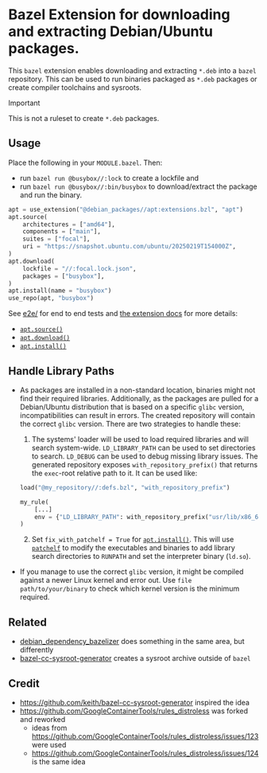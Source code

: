 # Bazel Extension for downloading and extracting Debian/Ubuntu packages.

This `bazel` extension enables downloading and extracting `*.deb` into a `bazel`
repository. This can be used to run binaries packaged as `*.deb` packages or
create compiler toolchains and sysroots.

> [!IMPORTANT]
> This is not a ruleset to create `*.deb` packages.

## Usage

Place the following in your `MODULE.bazel`. Then:

- run `bazel run @busybox//:lock` to create a lockfile and
- run `bazel run @busybox//:bin/busybox` to download/extract the package and run the binary.

```py
apt = use_extension("@debian_packages//apt:extensions.bzl", "apt")
apt.source(
    architectures = ["amd64"],
    components = ["main"],
    suites = ["focal"],
    uri = "https://snapshot.ubuntu.com/ubuntu/20250219T154000Z",
)
apt.download(
    lockfile = "//:focal.lock.json",
    packages = ["busybox"],
)
apt.install(name = "busybox")
use_repo(apt, "busybox")
```

See [e2e/](e2e/README.md) for end to end tests and
[the extension docs](docs/extensions.md) for more details:

- [`apt.source()`](docs/extensions.md#source)
- [`apt.download()`](docs/extensions.md#download)
- [`apt.install()`](docs/extensions.md#install)

## Handle Library Paths

- As packages are installed in a non-standard location, binaries might not
  find their required libraries. Additionally, as the packages are pulled for
  a Debian/Ubuntu distribution that is based on a specific `glibc` version,
  incompatibilities can result in errors. The created repository will contain
  the correct `glibc` version. There are two strategies to handle these:

  1. The systems' loader will be used to load required libraries and will search
     system-wide. `LD_LIBRARY_PATH` can be used to set directories to search.
     `LD_DEBUG` can be used to debug missing library issues. The generated
     repository exposes `with_repository_prefix()` that returns the `exec`-root
     relative path to it. It can be used like:

  ```py
  load("@my_repository//:defs.bzl", "with_repository_prefix")

  my_rule(
      [...]
      env = {"LD_LIBRARY_PATH": with_repository_prefix("usr/lib/x86_64-linux-gnu")},
  )
  ```

  2. Set `fix_with_patchelf = True` for
     [`apt.install()`](docs/extensions.md#install). This will use
     [`patchelf`](https://github.com/NixOS/patchelf) to modify the executables and
     binaries to add library search directories to `RUNPATH` and set the
     interpreter binary (`ld.so`).

- If you manage to use the correct `glibc` version, it might be compiled against
  a newer Linux kernel and error out. Use `file path/to/your/binary` to check
  which kernel version is the minimum required.

## Related

- [debian_dependency_bazelizer](https://github.com/shabanzd/debian_dependency_bazelizer)
  does something in the same area, but differently
- [bazel-cc-sysroot-generator](https://github.com/keith/bazel-cc-sysroot-generator)
  creates a sysroot archive outside of `bazel`

## Credit

- https://github.com/keith/bazel-cc-sysroot-generator inspired the idea
- https://github.com/GoogleContainerTools/rules_distroless was forked and reworked
  - ideas from https://github.com/GoogleContainerTools/rules_distroless/issues/123 were used
  - https://github.com/GoogleContainerTools/rules_distroless/issues/124 is the same idea
